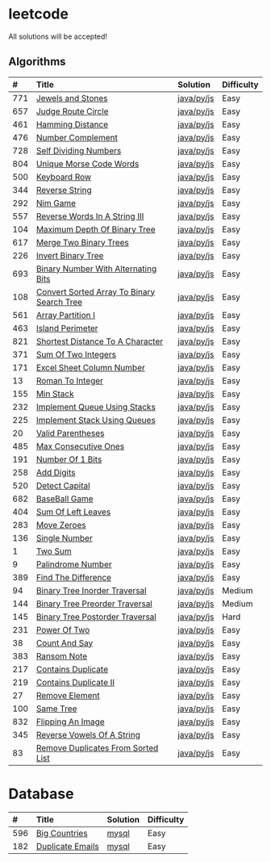 # leetcode
All solutions will be accepted!

## Algorithms
|#|Title|Solution|Difficulty|
|:-|:-|:-|:-|
|771|[Jewels and Stones](https://leetcode-cn.com/problems/jewels-and-stones/description/)|[java/py/js](./algorithms/JewelsAndStones)|Easy|
|657|[Judge Route Circle](https://leetcode-cn.com/problems/judge-route-circle/description/)|[java/py/js](./algorithms/JudgeRouteCircle)|Easy|
|461|[Hamming Distance](https://leetcode-cn.com/problems/hamming-distance/description/)|[java/py/js](./algorithms/HammingDistance)|Easy|
|476|[Number Complement](https://leetcode-cn.com/problems/number-complement/description/)|[java/py/js](./algorithms/NumberComplement)|Easy|
|728|[Self Dividing Numbers](https://leetcode-cn.com/problems/self-dividing-numbers/description/)|[java/py/js](./algorithms/SelfDividingNumbers)|Easy|
|804|[Unique Morse Code Words](https://leetcode-cn.com/problems/unique-morse-code-words/description/)|[java/py/js](./algorithms/UniqueMorseCodeWords)|Easy|
|500|[Keyboard Row](https://leetcode-cn.com/problems/keyboard-row/description/)|[java/py/js](./algorithms/KeyboardRow)|Easy|
|344|[Reverse String](https://leetcode-cn.com/problems/reverse-string/)|[java/py/js](./algorithms/ReverseString)|Easy|
|292|[Nim Game](https://leetcode-cn.com/problems/nim-game/description/)|[java/py/js](./algorithms/NimGame)|Easy|
|557|[Reverse Words In A String III](https://leetcode-cn.com/problems/reverse-words-in-a-string-iii/description/)|[java/py/js](./algorithms/ReverseWordsInAStringIII)|Easy|
|104|[Maximum Depth Of Binary Tree](https://leetcode-cn.com/problems/maximum-depth-of-binary-tree/description/)|[java/py/js](./algorithms/MaximumDepthOfBinaryTree)|Easy|
|617|[Merge Two Binary Trees](https://leetcode-cn.com/problems/merge-two-binary-trees/description/)|[java/py/js](./algorithms/MergeTwoBinaryTrees)|Easy|
|226|[Invert Binary Tree](https://leetcode-cn.com/problems/invert-binary-tree/description/)|[java/py/js](./algorithms/InvertBinaryTree)|Easy|
|693|[Binary Number With Alternating Bits](https://leetcode-cn.com/problems/binary-number-with-alternating-bits/description/)|[java/py/js](./algorithms/BinaryNumberWithAlternatingBits)|Easy|
|108|[Convert Sorted Array To Binary Search Tree](https://leetcode-cn.com/problems/convert-sorted-array-to-binary-search-tree/description/)|[java/py/js](./algorithms/ConvertSortedArrayToBinarySearchTree)|Easy|
|561|[Array Partition I](https://leetcode-cn.com/problems/array-partition-i/description/)|[java/py/js](./algorithms/ArrayPartitionI)|Easy|
|463|[Island Perimeter](https://leetcode-cn.com/problems/island-perimeter/description/)|[java/py/js](./algorithms/IslandPerimeter)|Easy|
|821|[Shortest Distance To A Character](https://leetcode-cn.com/problems/shortest-distance-to-a-character/description/)|[java/py/js](./algorithms/ShortestDistanceToACharacter)|Easy|
|371|[Sum Of Two Integers](https://leetcode-cn.com/problems/sum-of-two-integers/description/)|[java/py/js](./algorithms/SumOfTwoIntegers)|Easy|
|171|[Excel Sheet Column Number](https://leetcode-cn.com/problems/excel-sheet-column-number/description/)|[java/py/js](./algorithms/ExcelSheetColumnNumber)|Easy|
|13|[Roman To Integer](https://leetcode-cn.com/problems/roman-to-integer/description/)|[java/py/js](./algorithms/RomanToInteger)|Easy|
|155|[Min Stack](https://leetcode-cn.com/problems/min-stack/description/)|[java/py/js](./algorithms/MinStack)|Easy|
|232|[Implement Queue Using Stacks](https://leetcode-cn.com/problems/implement-queue-using-stacks/description/)|[java/py/js](./algorithms/ImplementQueueUsingStacks)|Easy|
|225|[Implement Stack Using Queues](https://leetcode-cn.com/problems/implement-stack-using-queues/description/)|[java/py/js](./algorithms/ImplementStackUsingQueues)|Easy|
|20|[Valid Parentheses](https://leetcode-cn.com/problems/valid-parentheses/description/)|[java/py/js](./algorithms/ValidParentheses)|Easy|
|485|[Max Consecutive Ones](https://leetcode-cn.com/problems/max-consecutive-ones/description/)|[java/py/js](./algorithms/MaxConsecutiveOnes)|Easy|
|191|[Number Of 1 Bits](https://leetcode-cn.com/problems/number-of-1-bits/description/)|[java/py/js](./algorithms/NumberOf1Bits)|Easy|
|258|[Add Digits](https://leetcode-cn.com/problems/add-digits/description/)|[java/py/js](./algorithms/AddDigits)|Easy|
|520|[Detect Capital](https://leetcode-cn.com/problems/detect-capital/description/)|[java/py/js](./algorithms/DetectCaptial)|Easy|
|682|[BaseBall Game](https://leetcode-cn.com/problems/baseball-game/description/)|[java/py/js](./algorithms/BaseBallGame)|Easy|
|404|[Sum Of Left Leaves](https://leetcode-cn.com/problems/sum-of-left-leaves/description/)|[java/py/js](./algorithms/SumOfLeftLeaves)|Easy|
|283|[Move Zeroes](https://leetcode-cn.com/problems/move-zeroes/description/)|[java/py/js](./algorithms/MoveZeroes)|Easy|
|136|[Single Number](https://leetcode-cn.com/problems/single-number/description/)|[java/py/js](./algorithms/SingleNumber)|Easy|
|1|[Two Sum](https://leetcode-cn.com/problems/two-sum/description/)|[java/py/js](./algorithms/TwoSum)|Easy|
|9|[Palindrome Number](https://leetcode-cn.com/problems/palindrome-number/description/)|[java/py/js](./algorithms/PalindromeNumber)|Easy|
|389|[Find The Difference](https://leetcode-cn.com/problems/find-the-difference/description/)|[java/py/js](./algorithms/FindTheDifference)|Easy|
|94|[Binary Tree Inorder Traversal](https://leetcode-cn.com/problems/binary-tree-inorder-traversal/description/)|[java/py/js](./algorithms/BinaryTreeInorderTraversal)|Medium|
|144|[Binary Tree Preorder Traversal](https://leetcode-cn.com/problems/binary-tree-preorder-traversal/description/)|[java/py/js](./algorithms/BinaryTreePreorderTraversal)|Medium|
|145|[Binary Tree Postorder Traversal](https://leetcode-cn.com/problems/binary-tree-postorder-traversal/description/)|[java/py/js](./algorithms/BinaryTreePostorderTraversal)|Hard|
|231|[Power Of Two](https://leetcode-cn.com/problems/power-of-two/description/)|[java/py/js](./algorithms/PowerOfTwo)|Easy|
|38|[Count And Say](https://leetcode-cn.com/problems/count-and-say/description/)|[java/py/js](./algorithms/CountAndSay)|Easy|
|383|[Ransom Note](https://leetcode-cn.com/problems/ransom-note/description/)|[java/py/js](./algorithms/RansomNote)|Easy|
|217|[Contains Duplicate](https://leetcode-cn.com/problems/contains-duplicate/description/)|[java/py/js](./algorithms/ContainsDuplicate)|Easy|
|219|[Contains Duplicate II](https://leetcode-cn.com/problems/contains-duplicate-ii/description/)|[java/py/js](./algorithms/ContainsDuplicateII)|Easy|
|27|[Remove Element](https://leetcode-cn.com/problems/remove-element/description/)|[java/py/js](./algorithms/RemoveElement)|Easy|
|100|[Same Tree](https://leetcode-cn.com/problems/same-tree/description/)|[java/py/js](./algorithms/SameTree)|Easy|
|832|[Flipping An Image](https://leetcode-cn.com/problems/flipping-an-image/description/)|[java/py/js](./algorithms/FlippingAnImage)|Easy|
|345|[Reverse Vowels Of A String](https://leetcode-cn.com/problems/reverse-vowels-of-a-string/description/)|[java/py/js](./algorithms/ReverseVowelsOfAString)|Easy|
|83|[Remove Duplicates From Sorted List](https://leetcode-cn.com/problems/remove-duplicates-from-sorted-list/description/)|[java/py/js](./algorithms/RemoveDuplicatesFromSortedList)|Easy|

# Database
|#|Title|Solution|Difficulty|
|:-|:-|:-|:-|
|596|[Big Countries](https://leetcode-cn.com/problems/big-countries/description/)|[mysql](./database/BigCountries)|Easy|
|182|[Duplicate Emails](https://leetcode-cn.com/problems/duplicate-emails/description/)|[mysql](./algorithms/DuplicateEmails)|Easy|